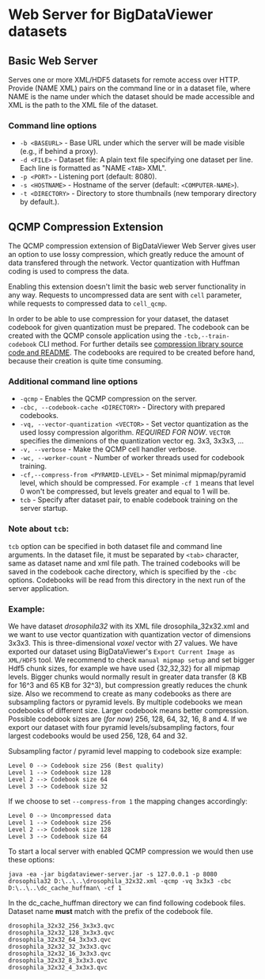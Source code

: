 # Web Server for BigDataViewer datasets

## Basic Web Server
Serves one or more XML/HDF5 datasets for remote access over HTTP. Provide (NAME XML) pairs on the command line or in a dataset file, 
where NAME is the name under which the dataset should be made accessible and XML is the path to the XML file of the dataset.

### Command line options
- `-b <BASEURL>`    - Base URL under which the server will be made visible (e.g., if behind a proxy).
- `-d <FILE>`       - Dataset file: A plain text file specifying one dataset per line. Each line is formatted as "NAME `<TAB>` XML".
- `-p <PORT>`       - Listening port (default: 8080).
- `-s <HOSTNAME>`   - Hostname of the server (default: `<COMPUTER-NAME>`).
- `-t <DIRECTORY>`  - Directory to store thumbnails (new temporary directory by default.).

## QCMP Compression Extension
The QCMP compression extension of BigDataViewer Web Server gives user an option to use lossy compression, which greatly reduce the amount of data transfered through the network. Vector quantization with Huffman coding is used to compress the data.

Enabling this extension doesn't limit the basic web server functionality in any way. Requests to uncompressed data are sent with `cell` parameter, while requests to compressed data to `cell_qcmp`.

In order to be able to use compression for your dataset, the dataset codebook for given quantization must be prepared. The codebook can be created with the QCMP console application using the `-tcb,--train-codebook` CLI method. For further details see [compression library source code and README](https://code.it4i.cz/BioinformaticDataCompression/QcmpCompressionLibrary). The codebooks are required to be created before hand, because their creation is quite time consuming.

### Additional command line options
- `-qcmp`                               - Enables the QCMP compression on the server.
- `-cbc, --codebook-cache <DIRECTORY>`  - Directory with prepared codebooks.
- `-vq, --vector-quantization <VECTOR>` - Set vector quantization as the used lossy compression algorithm. *REQUIRED FOR NOW*. `VECTOR` specifies the dimenions of the quantization vector eg. 3x3, 3x3x3, ...
- `-v, --verbose`                       - Make the QCMP cell handler verbose.
- `-wc, --worker-count`                 - Number of worker threads used for codebook training.
- `-cf,--compress-from <PYRAMID-LEVEL>` - Set minimal mipmap/pyramid level, which should be compressed. For example `-cf 1` means that level 0 won't be compressed, but levels greater and equal to 1 will be.
- `tcb` - Specify after dataset pair, to enable codebook training on the server startup.


### Note about `tcb`:
`tcb` option can be specified in both dataset file and command line arguments. In the dataset file, it must be separated by `<tab>` character, same as dataset name and xml file path.
The trained codebooks will be saved in the codebook cache directory, which is specified by the `-cbc` options. Codebooks will be read from this directory in the next run of the server application.


### Example:
We have dataset *drosophila32* with its XML file drosophila_32x32.xml and we want to use vector quantization with quantization vector of dimensions 3x3x3. This is three-dimensional *voxel* vector with 27 values. We have exported our dataset using BigDataViewer's `Export Current Image as XML/HDF5` tool. We recommend to check `manual mipmap setup` and set bigger Hdf5 chunk sizes, for example we have used {32,32,32} for all mipmap levels. Bigger chunks would normally result in greater data transfer (8 KB for 16^3 and 65 KB for 32^3), but compression greatly reduces the chunk size. Also we recommend to create as many codebooks as there are subsampling factors or pyramid levels. By multiple codebooks we mean codebooks of different size. Larger codebook means better compression. Possible codebook sizes are (*for now*) 256, 128, 64, 32, 16, 8 and 4. If we export our dataset with four pyramid levels/subsampling factors, four largest codebooks would be used 256, 128, 64 and 32.

Subsampling factor / pyramid level mapping to codebook size example:
```
Level 0 --> Codebook size 256 (Best quality)
Level 1 --> Codebook size 128
Level 2 --> Codebook size 64
Level 3 --> Codebook size 32
```

If we choose to set `--compress-from 1` the mapping changes accordingly:
```
Level 0 --> Uncompressed data
Level 1 --> Codebook size 256
Level 2 --> Codebook size 128
Level 3 --> Codebook size 64
```
To start a local server with enabled QCMP compression we would then use these options:
```
java -ea -jar bigdataviewer-server.jar -s 127.0.0.1 -p 8080 drosophila32 D:\..\..\drosophila_32x32.xml -qcmp -vq 3x3x3 -cbc D:\..\..\dc_cache_huffman\ -cf 1
```

In the dc_cache_huffman directory we can find following codebook files. Dataset name **must** match with the prefix of the codebook file.
```
drosophila_32x32_256_3x3x3.qvc
drosophila_32x32_128_3x3x3.qvc
drosophila_32x32_64_3x3x3.qvc
drosophila_32x32_32_3x3x3.qvc
drosophila_32x32_16_3x3x3.qvc
drosophila_32x32_8_3x3x3.qvc
drosophila_32x32_4_3x3x3.qvc
```
